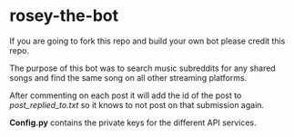 # rosey-the-bot
If you are going to fork this repo and build your own bot please credit this repo. 

The purpose of this bot was to search music subreddits for any shared songs and find the same song on all other streaming platforms.

After commenting on each post it will add the id of the post to *post_replied_to.txt* so it knows to not post on that submission again.

**Config.py** contains the private keys for the different API services. 
